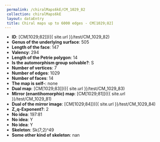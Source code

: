 ```yaml
--- 
 permalink: /chiralMaps6kE/CM_1029_82 
 collection: chiralMaps6kE
 layout: dataEntry
 title: Chiral maps up to 6000 edges - CM[1029;82]
---
```


- **ID**: [CM[1029;82]]({{ site.url }}/test/CM_1029_82)
- **Genus of the underlying surface**: 505
- **Length of the face**: 147
- **Valency**: 294
- **Length of the Petrie polygon**: 14
- **Is the automorphism group solvable?**: S
- **Number of vertices**: 7
- **Number of edges**: 1029
- **Number of faces**: 14
- **The map is self-**: none
- **Dual map**: [CM[1029;83]]({{ site.url }}/test/CM_1029_83)
- **Mirror (enantihomorphic) map**: [CM[1029;81]]({{ site.url }}/test/CM_1029_81)
- **Dual of the mirror image**: [CM[1029;84]]({{ site.url }}/test/CM_1029_84)
- **Z_q-Exponent?**: 2
- **No idea**:  197:81
- **No idea**: Y
- **No idea**: Y
- **Skeleton**: Sk(7;2)^49
- **Some other kind of skeleton**: nan
